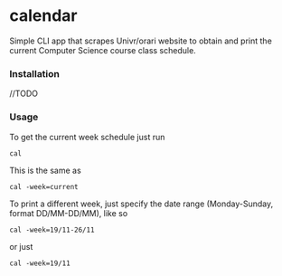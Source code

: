 # calendar

Simple CLI app that scrapes Univr/orari website to obtain and print the current Computer Science course class schedule.


### Installation
//TODO

### Usage
To get the current week schedule just run
```
cal 
``` 
This is the same as 
```
cal -week=current
```
To print a different week, just specify the date range (Monday-Sunday, format DD/MM-DD/MM), like so
```
cal -week=19/11-26/11
```

or just 
```
cal -week=19/11
```
